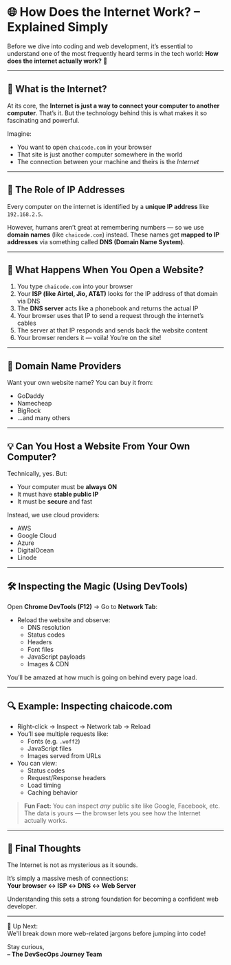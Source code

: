 # 🌐 How Does the Internet Work? – Explained Simply

Before we dive into coding and web development, it’s essential to understand one of the most frequently heard terms in the tech world: **How does the internet actually work?** 🤔

---

## 🧠 What is the Internet?

At its core, the **Internet is just a way to connect your computer to another computer**. That’s it. But the technology behind this is what makes it so fascinating and powerful.

Imagine:  
- You want to open `chaicode.com` in your browser  
- That site is just another computer somewhere in the world  
- The connection between your machine and theirs is the *Internet*

---

## 🧭 The Role of IP Addresses

Every computer on the internet is identified by a **unique IP address** like `192.168.2.5`.  

However, humans aren’t great at remembering numbers — so we use **domain names** (like `chaicode.com`) instead. These names get **mapped to IP addresses** via something called **DNS (Domain Name System)**.

---

## 🔁 What Happens When You Open a Website?

1. You type `chaicode.com` into your browser  
2. Your **ISP (like Airtel, Jio, AT&T)** looks for the IP address of that domain via DNS  
3. The **DNS server** acts like a phonebook and returns the actual IP  
4. Your browser uses that IP to send a request through the internet’s cables  
5. The server at that IP responds and sends back the website content  
6. Your browser renders it — voila! You’re on the site!

---

## 🏢 Domain Name Providers

Want your own website name? You can buy it from:
- GoDaddy
- Namecheap
- BigRock
- ...and many others

---

## 💡 Can You Host a Website From Your Own Computer?

Technically, yes. But:
- Your computer must be **always ON**
- It must have **stable public IP**
- It must be **secure** and fast

Instead, we use cloud providers:
- AWS
- Google Cloud
- Azure
- DigitalOcean
- Linode

---

## 🛠️ Inspecting the Magic (Using DevTools)

Open **Chrome DevTools (F12)** → Go to **Network Tab**:
- Reload the website and observe:
    - DNS resolution
    - Status codes
    - Headers
    - Font files
    - JavaScript payloads
    - Images & CDN

You’ll be amazed at how much is going on behind every page load.

---

## 🔍 Example: Inspecting chaicode.com

- Right-click → Inspect → Network tab → Reload  
- You’ll see multiple requests like:
    - Fonts (e.g. `.woff2`)
    - JavaScript files
    - Images served from URLs  
- You can view:
    - Status codes
    - Request/Response headers
    - Load timing
    - Caching behavior

> **Fun Fact:** You can inspect *any* public site like Google, Facebook, etc. The data is yours — the browser lets you see how the Internet actually works.

---

## 💬 Final Thoughts

The Internet is not as mysterious as it sounds.

It’s simply a massive mesh of connections:  
**Your browser ↔ ISP ↔ DNS ↔ Web Server**

Understanding this sets a strong foundation for becoming a confident web developer.

---

🚀 Up Next:  
We'll break down more web-related jargons before jumping into code!

Stay curious,  
**– The DevSecOps Journey Team**
